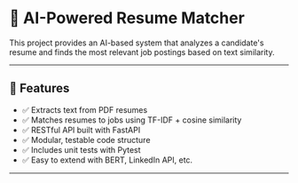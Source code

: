 # 🤖 AI-Powered Resume Matcher

This project provides an AI-based system that analyzes a candidate's resume and finds the most relevant job postings based on text similarity.

---

## 🚀 Features

- ✅ Extracts text from PDF resumes
- ✅ Matches resumes to jobs using TF-IDF + cosine similarity
- ✅ RESTful API built with FastAPI
- ✅ Modular, testable code structure
- ✅ Includes unit tests with Pytest
- ✅ Easy to extend with BERT, LinkedIn API, etc.

---


